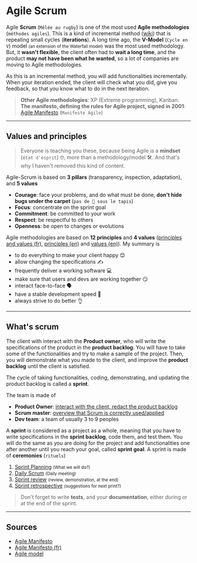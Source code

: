 # Agile Scrum

Agile **Scrum** (`Mêlée au rugby`) is one of the most used **Agile methodologies** (`méthodes agiles`). This is a kind of incremental method ([wiki](https://en.wikipedia.org/wiki/Incremental_build_model)) that is repeating small cycles (**iterations**). A long time ago, the **V-Model** (`Cycle en V`) model <small>(an extension of the Waterfall model)</small> was the most used methodology. But, it **wasn't flexible**, the client often had to **wait a long time**, and the product **may not have been what he wanted**, so a lot of companies are moving to Agile methodologies.

As this is an incremental method, you will add functionalities incrementally. When your iteration ended, the client will check what you did, give you feedback, so that you know what to do in the next iteration.

> **Other Agile methodologies**: XP (Extreme programming), Kanban. <br>
> **The manifesto, defining the rules for Agile project, signed in 2001**: [Agile Manifesto](https://agilemanifesto.org/) (`Manifeste Agile`)

<hr class="sl">

## Values and principles

> Everyone is teaching you these, because being Agile is a **mindset** (`état d'esprit`) 🤓, more than a methodology/model 🛠. And that's why I haven't removed this kind of content.

Agile-Scrum is based on **3 pillars** (transparency, inspection, adaptation), and **5 values**

* **Courage**: face your problems, and do what must be done, **don't hide bugs under the carpet** (`pas de 🐛 sous le tapis`)
* **Focus**: concentrate on the sprint goal
* **Commitment**: be committed to your work
* **Respect**: be respectful to others
* **Openness**: be open to changes or evolutions

Agile methodologies are based on **12 principles** and **4 values** ([principles and values (fr)](https://manifesteagile.fr/index.html), [principles (en)](https://agilemanifesto.org/principles.html) and [values (en)](https://agilemanifesto.org/)). My summary is

* to do everything to make your client happy 😊
* allow changing the specifications  ✍️
* frequently deliver a working software 💻
* make sure that users and devs are working together 😏
* interact face-to-face 🗣️
* have a stable development speed 🧐
* always strive to do better 👌

<hr class="sr">

## What's scrum

The client with interact with the **Product owner**, who will write the specifications of the product in the **product backlog**. You will have to take some of the functionalities and try to make a sample of the project. Then, you will demonstrate what you made to the client, and improve the **product backlog** until the client is satisfied.

The cycle of taking functionalities, coding, demonstrating, and updating the product backlog is called a **sprint**.

The team is made of 

* **Product Owner**: [interact with the client, redact the product backlog](roles/po.md)
* **Scrum master**: [overview that Scrum is correctly used/applied](roles/sm.md)
* **Dev team**: a team of usually 3 to 9 peoples

A **sprint** is considered as a project as a whole, meaning that you have to write specifications in the **sprint backlog**, code them, and test them. You will do the same as you are doing for the project and add functionalities one after another until you reach your goal, called **sprint goal**. A sprint is made of **ceremonies** (`rituels`)

1. [Sprint Planning](sprint/planning.md) <small>(What we will do?)</small>
2. [Daily Scrum](sprint/daily.md) <small>(Daily meeting)</small>
3. [Sprint review](sprint/review.md) <small>(review, demonstration, at the end)</small>
4. [Sprint retrospective](sprint/retrospective.md) <small>(suggestions for next print?)</small>

> Don't forget to write **tests**, and your **documentation**, either during or at the end of the sprint.

<hr class="sr">

## Sources

* [Agile Manifesto](https://agilemanifesto.org/)
* [Agile Manifesto (fr)](https://manifesteagile.fr/index.html)
* [Agile model](http://tryqa.com/what-is-agile-model-advantages-disadvantages-and-when-to-use-it/)